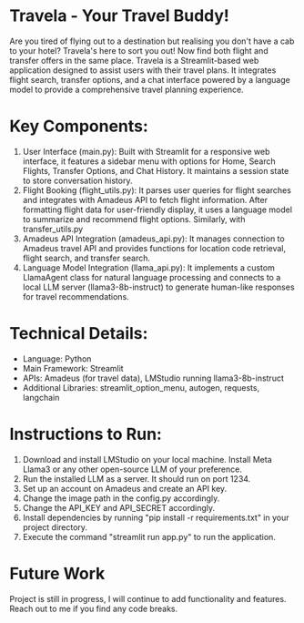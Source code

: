# Travela - Your Travel Buddy!

Are you tired of flying out to a destination but realising you don't have a cab to your hotel? Travela's here to sort you out! Now find both flight and transfer offers in the same place.
Travela is a Streamlit-based web application designed to assist users with their travel plans. It integrates flight search, transfer options, and a chat interface powered by a language model to provide a comprehensive travel planning experience.


# Key Components:

1. User Interface (main.py): Built with Streamlit for a responsive web interface, it features a sidebar menu with options for Home, Search Flights, Transfer Options, and Chat History. It maintains a session state to store conversation history.
2. Flight Booking (flight_utils.py): It parses user queries for flight searches and integrates with Amadeus API to fetch flight information. After formatting flight data for user-friendly display, it uses a language model to summarize and recommend flight options. Similarly, with transfer_utils.py
3. Amadeus API Integration (amadeus_api.py): It manages connection to Amadeus travel API and provides functions for location code retrieval, flight search, and transfer search.
4. Language Model Integration (llama_api.py): It implements a custom LlamaAgent class for natural language processing and connects to a local LLM server (llama3-8b-instruct) to generate human-like responses for travel recommendations.


# Technical Details:

- Language: Python
- Main Framework: Streamlit
- APIs: Amadeus (for travel data), LMStudio running llama3-8b-instruct
- Additional Libraries: streamlit_option_menu, autogen, requests, langchain


# Instructions to Run:

1) Download and install LMStudio on your local machine. Install Meta Llama3 or any other open-source LLM of your preference.
2) Run the installed LLM as a server. It should run on port 1234.
3) Set up an account on Amadeus and create an API key.
4) Change the image path in the config.py accordingly.
5) Change the API_KEY and API_SECRET accordingly.
6) Install dependencies by running "pip install -r requirements.txt" in your project directory.
7) Execute the command "streamlit run app.py" to run the application.


# Future Work

Project is still in progress, I will continue to add functionality and features. Reach out to me if you find any code breaks.

